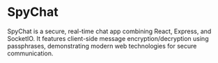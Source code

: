 # SpyChat
SpyChat is a secure, real-time chat app combining React, Express, and SocketIO. It features client-side message encryption/decryption using passphrases, demonstrating modern web technologies for secure communication.
